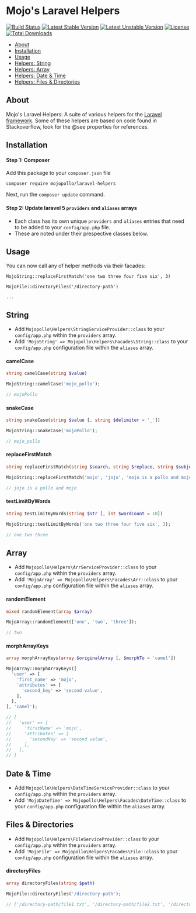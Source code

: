 
Mojo's Laravel Helpers
========================

[![Build Status](https://travis-ci.org/mojopollo/laravel-helpers.svg?branch=master)](https://travis-ci.org/mojopollo/laravel-helpers)
[![Latest Stable Version](https://poser.pugx.org/mojopollo/laravel-helpers/v/stable)](https://packagist.org/packages/mojopollo/laravel-helpers)
[![Latest Unstable Version](https://poser.pugx.org/mojopollo/laravel-helpers/v/unstable)](https://packagist.org/packages/mojopollo/laravel-helpers)
[![License](https://poser.pugx.org/mojopollo/laravel-helpers/license)](https://packagist.org/packages/mojopollo/laravel-helpers)
[![Total Downloads](https://poser.pugx.org/mojopollo/laravel-helpers/downloads)](https://packagist.org/packages/mojopollo/laravel-helpers)

- [About](#about)
- [Installation](#installation)
- [Usage](#usage)
- [Helpers: String](#helper-string)
- [Helpers: Array](#helper-array)
- [Helpers: Date & Time](#helper-datetime)
- [Helpers: Files & Directories](#helper-file)

<a id="about"></a>
## About
Mojo's Laravel Helpers: A suite of various helpers for the [Laravel framework](https://github.com/laravel/laravel).
Some of these helpers are based on code found in Stackoverflow, look for the @see properties for references.

<a id="installation"></a>
## Installation

#### Step 1: Composer

Add this package to your `composer.json` file

`composer require mojopollo/laravel-helpers`

Next, run the `composer update` command.

#### Step 2: Update laravel 5 `providers` and `aliases` arrays
 * Each class has its own unique `providers` and `aliases` entries that need to be added to your `config/app.php` file.
 * These are noted under their prespective classes below.

<a id="usage"></a>
## Usage
You can now call any of helper methods via their facades:

`MojoString::replaceFirstMatch('one two three four five six', 3)`

`MojoFile::directoryFiles('/directory-path')`

`...`

<a id="helper-string"></a>
## String
 * Add `Mojopollo\Helpers\StringServiceProvider::class` to your `config/app.php` within the `providers` array.
 * Add `'MojoString' => Mojopollo\Helpers\Facades\String::class` to your `config/app.php` configuration file within the `aliases` array.

#### camelCase

```php
string camelCase(string $value)
```
```php
MojoString::camelCase('mojo_pollo');

// mojoPollo
```

#### snakeCase

```php
string snakeCase(string $value [, string $delimiter = '_'])
```
```php
MojoString::snakeCase('mojoPollo');

// mojo_pollo
```

#### replaceFirstMatch

```php
string replaceFirstMatch(string $search, string $replace, string $subject)
```
```php
MojoString::replaceFirstMatch('mojo', 'jojo', 'mojo is a pollo and mojo');

// jojo is a pollo and mojo
```

#### testLimitByWords

```php
string testLimitByWords(string $str [, int $wordCount = 10])
```
```php
MojoString::testLimitByWords('one two three four five six', 3);

// one two three
```

<a id="helper-array"></a>
## Array
 * Add `Mojopollo\Helpers\ArrServiceProvider::class` to your `config/app.php` within the `providers` array.
 * Add `'MojoArray' => Mojopollo\Helpers\Facades\Arr::class` to your `config/app.php` configuration file within the `aliases` array.

#### randomElement

```php
mixed randomElement(array $array)
```
```php
MojoArray::randomElement(['one', 'two', 'three']);

// two
```

#### morphArrayKeys

```php
array morphArrayKeys(array $originalArray [, $morphTo = 'camel'])
```
```php
MojoArray::morphArrayKeys([
  'user' => [
    'first_name' => 'mojo',
    'attributes' => [
      'second_key' => 'second value',
    ],
  ],
], 'camel');

// [
//   'user' => [
//     'firstName' => 'mojo',
//     'attributes' => [
//       'secondKey' => 'second value',
//     ],
//   ],
// ]
```

<a id="helper-datetime"></a>
## Date & Time
 * Add `Mojopollo\Helpers\DateTimeServiceProvider::class` to your `config/app.php` within the `providers` array.
 * Add `'MojoDateTime' => Mojopollo\Helpers\Facades\DateTime::class` to your `config/app.php` configuration file within the `aliases` array.


<a id="helper-file"></a>
## Files & Directories
 * Add `Mojopollo\Helpers\FileServiceProvider::class` to your `config/app.php` within the `providers` array.
 * Add `'MojoFile' => Mojopollo\Helpers\Facades\File::class` to your `config/app.php` configuration file within the `aliases` array.

#### directoryFiles

```php
array directoryFiles(string $path)
```
```php
MojoFile::directoryFiles('/directory-path');

// ['/directory-path/file1.txt', '/directory-path/file2.txt', '/directory-path/subdirectory/file3.txt']
```
